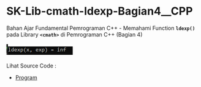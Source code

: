 # SK-Lib-cmath-ldexp-Bagian4__CPP
Bahan Ajar Fundamental Pemrograman C++ - Memahami Function <code><b>ldexp()</b></code> pada Library <code><b>&lt;cmath></b></code> di Pemrograman C++ (Bagian 4)<br><br>
<img src="https://github.com/RizkyKhapidsyah/SK-Lib-cmath-ldexp-Bagian4__CPP/blob/master/SK-Lib-cmath-ldexp-Bagian4__CPP/result/001.PNG"><br><br>
Lihat Source Code : <br>
- <a href="https://github.com/RizkyKhapidsyah/SK-Lib-cmath-ldexp-Bagian4__CPP/blob/master/SK-Lib-cmath-ldexp-Bagian4__CPP/Source.cpp">Program</a>
